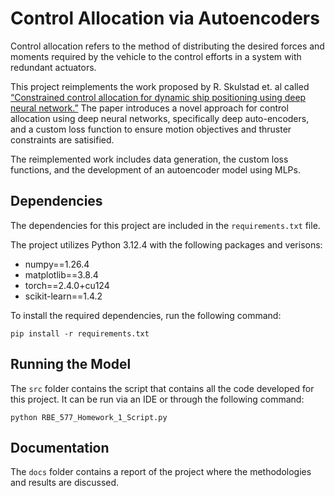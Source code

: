 # Control Allocation via Autoencoders

Control allocation refers to the method of distributing the desired forces and moments required by the vehicle to the control efforts in a system with redundant actuators.  

This project reimplements the work proposed by R. Skulstad et. al 
called [“Constrained control allocation for dynamic ship positioning using deep neural network.”](https://doi.org/10.1016/j.oceaneng.2023.114434) The paper introduces a novel approach for control allocation using deep neural 
networks, specifically deep auto-encoders, and a custom loss function to ensure motion objectives and thruster constraints are satisified. 

The reimplemented work includes data generation, the custom loss functions, and the development of an autoencoder model using MLPs.

## Dependencies

The dependencies for this project are included in the `requirements.txt` file.

The project utilizes Python 3.12.4 with the following packages and verisons:

- numpy==1.26.4
- matplotlib==3.8.4
- torch==2.4.0+cu124
- scikit-learn==1.4.2

To install the required dependencies, run the following command:

```
pip install -r requirements.txt
```

## Running the Model

The `src` folder contains the script that contains all the code developed for this project. It can be run via an IDE or through the following command:

```
python RBE_577_Homework_1_Script.py
```

## Documentation
The `docs` folder contains a report of the project where the methodologies and results are discussed. 
